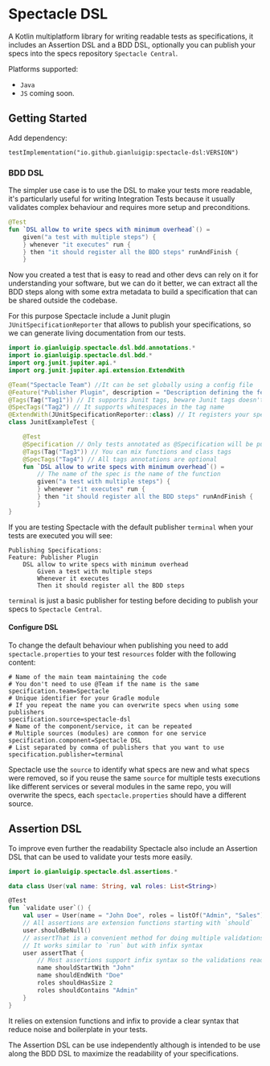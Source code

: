 # Spectacle DSL

A Kotlin multiplatform library for writing readable tests as specifications, it includes an
Assertion DSL and a BDD DSL, optionally you can publish your specs into the specs
repository `Spectacle Central`.

Platforms supported:

* `Java`
* `JS` coming soon.

## Getting Started

Add dependency:

```
testImplementation("io.github.gianluigip:spectacle-dsl:VERSION")
```

### BDD DSL

The simpler use case is to use the DSL to make your tests more readable, it's particularly useful
for writing Integration Tests because it usually validates complex behaviour and requires more setup
and preconditions.

```kotlin
@Test
fun `DSL allow to write specs with minimum overhead`() =
    given("a test with multiple steps") {
    } whenever "it executes" run {
    } then "it should register all the BDD steps" runAndFinish {
    }
```

Now you created a test that is easy to read and other devs can rely on it for understanding your
software, but we can do it better, we can extract all the BDD steps along with some extra metadata
to build a specification that can be shared outside the codebase.

For this purpose Spectacle include a Junit plugin `JUnitSpecificationReporter` that allows to
publish your specifications, so we can generate living documentation from our tests.

```kotlin
import io.gianluigip.spectacle.dsl.bdd.annotations.*
import io.gianluigip.spectacle.dsl.bdd.*
import org.junit.jupiter.api.*
import org.junit.jupiter.api.extension.ExtendWith

@Team("Spectacle Team") //It can be set globally using a config file
@Feature("Publisher Plugin", description = "Description defining the feature.")
@Tags(Tag("Tag1")) // It supports Junit tags, beware Junit tags doesn't support whitespaces
@SpecTags("Tag2") // It supports whitespaces in the tag name 
@ExtendWith(JUnitSpecificationReporter::class) // It registers your specifications for publishing 
class JunitExampleTest {

    @Test
    @Specification // Only tests annotated as @Specification will be published
    @Tags(Tag("Tag3")) // You can mix functions and class tags
    @SpecTags("Tag4") // All tags annotations are optional
    fun `DSL allow to write specs with minimum overhead`() =
        // The name of the spec is the name of the function
        given("a test with multiple steps") {
        } whenever "it executes" run {
        } then "it should register all the BDD steps" runAndFinish {
        }
}
```

If you are testing Spectacle with the default publisher `terminal` when your tests are executed you
will see:

```
Publishing Specifications:
Feature: Publisher Plugin
	DSL allow to write specs with minimum overhead
		Given a test with multiple steps
		Whenever it executes
		Then it should register all the BDD steps
```

`terminal` is just a basic publisher for testing before deciding to publish your specs
to `Spectacle Central`.

#### Configure DSL

To change the default behaviour when publishing you need to add `spectacle.properties` to your
test `resources` folder with the following content:

```properties
# Name of the main team maintaining the code
# You don't need to use @Team if the name is the same
specification.team=Spectacle
# Unique identifier for your Gradle module
# If you repeat the name you can overwrite specs when using some publishers
specification.source=spectacle-dsl
# Name of the component/service, it can be repeated
# Multiple sources (modules) are common for one service
specification.component=Spectacle DSL
# List separated by comma of publishers that you want to use
specification.publisher=terminal
```

Spectacle use the `source` to identify what specs are new and what specs were removed, so if you
reuse the same `source` for multiple tests executions like different services or several modules in
the same repo, you will overwrite the specs, each `spectacle.properties` should have a different
source.

## Assertion DSL

To improve even further the readability Spectacle also include an Assertion DSL that can be used
to validate your tests more easily.

```kotlin
import io.gianluigip.spectacle.dsl.assertions.*

data class User(val name: String, val roles: List<String>)

@Test
fun `validate user`() {
    val user = User(name = "John Doe", roles = listOf("Admin", "Sales"))
    // All assertions are extension functions starting with `should`
    user.shouldBeNull()
    // assertThat is a convenient method for doing multiple validations on the same instance
    // It works similar to `run` but with infix syntax
    user assertThat {
        // Most assertions support infix syntax so the validations reads as normal sentences 
        name shouldStartWith "John"
        name shouldEndWith "Doe"
        roles shouldHasSize 2
        roles shouldContains "Admin"
    }
}
```

It relies on extension functions and infix to provide a clear syntax that reduce noise and
boilerplate in your tests.

The Assertion DSL can be use independently although is intended to be use along the BDD DSL to
maximize the readability of your specifications.   
